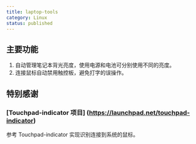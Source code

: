 ```yaml
---
title: laptop-tools
category: Linux
status: published
---
```


## 主要功能

1. 自动管理笔记本背光亮度，使用电源和电池可分别使用不同的亮度。
2. 连接鼠标自动禁用触控板，避免打字的误操作。

## 特别感谢

### [Touchpad-indicator 项目] (https://launchpad.net/touchpad-indicator) 

参考 Touchpad-indicator 实现识别连接到系统的鼠标。
